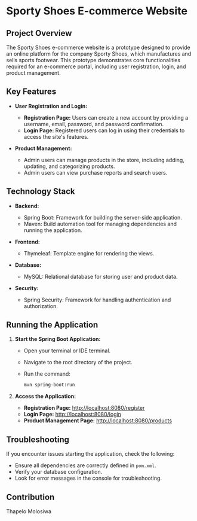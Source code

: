 # Sporty Shoes E-commerce Website

## Project Overview

The Sporty Shoes e-commerce website is a prototype designed to provide an online platform for the company Sporty Shoes, which manufactures and sells sports footwear. This prototype demonstrates core functionalities required for an e-commerce portal, including user registration, login, and product management.

## Key Features

- **User Registration and Login:**
  - **Registration Page:** Users can create a new account by providing a username, email, password, and password confirmation.
  - **Login Page:** Registered users can log in using their credentials to access the site's features.

- **Product Management:**
  - Admin users can manage products in the store, including adding, updating, and categorizing products.
  - Admin users can view purchase reports and search users.

## Technology Stack

- **Backend:**
  - Spring Boot: Framework for building the server-side application.
  - Maven: Build automation tool for managing dependencies and running the application.

- **Frontend:**
  - Thymeleaf: Template engine for rendering the views.

- **Database:**
  - MySQL: Relational database for storing user and product data.

- **Security:**
  - Spring Security: Framework for handling authentication and authorization.

## Running the Application

1. **Start the Spring Boot Application:**
   - Open your terminal or IDE terminal.
   - Navigate to the root directory of the project.
   - Run the command:

     ```bash
     mvn spring-boot:run
     ```

2. **Access the Application:**
   - **Registration Page:** [http://localhost:8080/register](http://localhost:8080/register)
   - **Login Page:** [http://localhost:8080/login](http://localhost:8080/login)
   - **Product Management Page:** [http://localhost:8080/products](http://localhost:8080/products)

## Troubleshooting

If you encounter issues starting the application, check the following:

- Ensure all dependencies are correctly defined in `pom.xml`.
- Verify your database configuration.
- Look for error messages in the console for troubleshooting.

## Contribution

Thapelo Molosiwa

